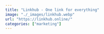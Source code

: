 ```yaml
---
title: "Linkhub - One link for everything"
image: "./_images/linkhub.webp"
url: "https://linkhub.online/"
categories: ["marketing"]
---
```

